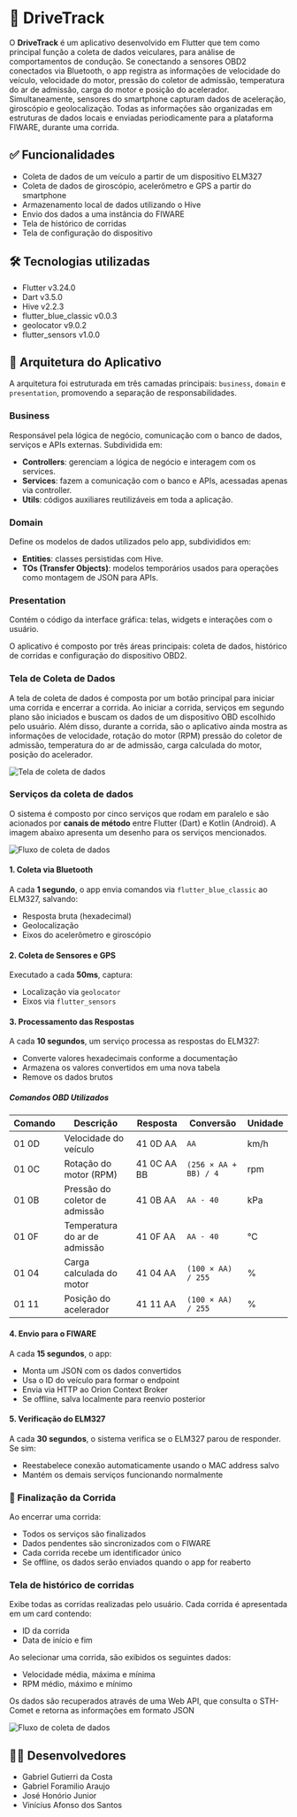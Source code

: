 # 🚗 DriveTrack

O **DriveTrack** é um aplicativo desenvolvido em Flutter que tem como principal função a coleta de dados veiculares, para análise de comportamentos de condução. Se conectando a sensores OBD2 conectados via Bluetooth, o app registra as informações de velocidade do veículo, velocidade do motor, pressão do coletor de admissão, temperatura do ar de admissão, carga do motor e posição do acelerador. Simultaneamente, sensores do smartphone capturam dados de aceleração, giroscópio e geolocalização. Todas as informações são organizadas em estruturas de dados locais e enviadas periodicamente para a plataforma FIWARE, durante uma corrida.

## ✅ Funcionalidades

- Coleta de dados de um veículo a partir de um dispositivo ELM327
- Coleta de dados de giroscópio, acelerômetro e GPS a partir do smartphone
- Armazenamento local de dados utilizando o Hive
- Envio dos dados a uma instância do FIWARE
- Tela de histórico de corridas
- Tela de configuração do dispositivo

## 🛠 Tecnologias utilizadas
- Flutter v3.24.0
- Dart v3.5.0
- Hive v2.2.3
- flutter_blue_classic v0.0.3
- geolocator v9.0.2
- flutter_sensors v1.0.0

## 🧱 Arquitetura do Aplicativo
A arquitetura foi estruturada em três camadas principais: `business`, `domain` e `presentation`, promovendo a separação de responsabilidades.

### Business
Responsável pela lógica de negócio, comunicação com o banco de dados, serviços e APIs externas. Subdividida em:
- **Controllers**: gerenciam a lógica de negócio e interagem com os services.
- **Services**: fazem a comunicação com o banco e APIs, acessadas apenas via controller.
- **Utils**: códigos auxiliares reutilizáveis em toda a aplicação.

### Domain
Define os modelos de dados utilizados pelo app, subdivididos em:
- **Entities**: classes persistidas com Hive.
- **TOs (Transfer Objects)**: modelos temporários usados para operações como montagem de JSON para APIs.

### Presentation
Contém o código da interface gráfica: telas, widgets e interações com o usuário.


O aplicativo é composto por três áreas principais: coleta de dados, histórico de corridas e configuração do dispositivo OBD2.

### Tela de Coleta de Dados

A tela de coleta de dados é composta por um botão principal para iniciar uma corrida e encerrar a corrida. Ao iniciar a corrida, serviços em segundo plano são iniciados e buscam os dados de um dispositivo OBD escolhido pelo usuário. Além disso, durante a corrida, são o aplicativo ainda mostra as informações de velocidade, rotação do motor (RPM)            pressão do coletor de admissão, temperatura do ar de admissão, carga calculada do motor, posição do acelerador.

![Tela de coleta de dados](images/TelaColetaDados.jpeg)

### Serviços da coleta de dados
O sistema é composto por cinco serviços que rodam em paralelo e são acionados por **canais de método** entre Flutter (Dart) e Kotlin (Android). A imagem abaixo apresenta um desenho para os serviços mencionados.

![Fluxo de coleta de dados](images/ArquiteturaMobile.png)

#### 1. Coleta via Bluetooth
A cada **1 segundo**, o app envia comandos via `flutter_blue_classic` ao ELM327, salvando:
- Resposta bruta (hexadecimal)
- Geolocalização
- Eixos do acelerômetro e giroscópio

#### 2. Coleta de Sensores e GPS
Executado a cada **50ms**, captura:
- Localização via `geolocator`
- Eixos via `flutter_sensors`

#### 3. Processamento das Respostas
A cada **10 segundos**, um serviço processa as respostas do ELM327:
- Converte valores hexadecimais conforme a documentação
- Armazena os valores convertidos em uma nova tabela
- Remove os dados brutos

##### Comandos OBD Utilizados
| Comando | Descrição                              | Resposta     | Conversão                 | Unidade |
|---------|-------------------------------------------|--------------|----------------------------|---------|
| 01 0D   | Velocidade do veículo                   | 41 0D AA     | `AA`                       | km/h    |
| 01 0C   | Rotação do motor (RPM)                 | 41 0C AA BB  | `(256 × AA + BB) / 4`      | rpm     |
| 01 0B   | Pressão do coletor de admissão         | 41 0B AA     | `AA - 40`                  | kPa     |
| 01 0F   | Temperatura do ar de admissão           | 41 0F AA     | `AA - 40`                  | °C     |
| 01 04   | Carga calculada do motor                 | 41 04 AA     | `(100 × AA) / 255`         | %       |
| 01 11   | Posição do acelerador                  | 41 11 AA     | `(100 × AA) / 255`         | %       |

#### 4. Envio para o FIWARE
A cada **15 segundos**, o app:
- Monta um JSON com os dados convertidos
- Usa o ID do veículo para formar o endpoint
- Envia via HTTP ao Orion Context Broker
- Se offline, salva localmente para reenvio posterior

#### 5. Verificação do ELM327
A cada **30 segundos**, o sistema verifica se o ELM327 parou de responder. Se sim:
- Reestabelece conexão automaticamente usando o MAC address salvo
- Mantém os demais serviços funcionando normalmente

### 🏁 Finalização da Corrida
Ao encerrar uma corrida:
- Todos os serviços são finalizados
- Dados pendentes são sincronizados com o FIWARE
- Cada corrida recebe um identificador único
- Se offline, os dados serão enviados quando o app for reaberto

### Tela de histórico de corridas

Exibe todas as corridas realizadas pelo usuário. Cada corrida é apresentada em um card contendo:
- ID da corrida
- Data de início e fim

Ao selecionar uma corrida, são exibidos os seguintes dados:
- Velocidade média, máxima e mínima
- RPM médio, máximo e mínimo

Os dados são recuperados através de uma Web API, que consulta o STH-Comet e retorna as informações em formato JSON

![Fluxo de coleta de dados](images/TelaHistorico.jpeg)

## 👨‍💻 Desenvolvedores
- Gabriel Gutierri da Costa
- Gabriel Foramilio Araujo
- José Honório Junior
- Vinícius Afonso dos Santos
